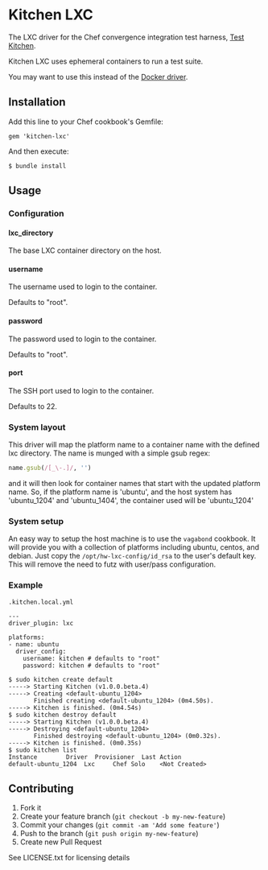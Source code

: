# Kitchen LXC

The LXC driver for the Chef convergence integration test harness,
[Test Kitchen](https://github.com/test-kitchen).

Kitchen LXC uses ephemeral containers to run a test suite.

You may want to use this instead of the
[Docker driver](https://github.com/portertech/kitchen-docker).

## Installation

Add this line to your Chef cookbook's Gemfile:

    gem 'kitchen-lxc'

And then execute:

    $ bundle install

## Usage

### Configuration

#### lxc_directory
The base LXC container directory on the host.

#### username
The username used to login to the container.

Defaults to "root".

#### password
The password used to login to the container.

Defaults to "root".

#### port
The SSH port used to login to the container.

Defaults to 22.

### System layout

This driver will map the platform name to a container name
with the defined lxc directory. The name is munged with a
simple gsub regex:

```ruby
name.gsub(/[_\-.]/, '')
```

and it will then look for container names that start with
the updated platform name. So, if the platform name is
'ubuntu', and the host system has 'ubuntu_1204' and 'ubuntu_1404',
the container used will be 'ubuntu_1204'

### System setup

An easy way to setup the host machine is to use the `vagabond` cookbook.
It will provide you with a collection of platforms including ubuntu,
centos, and debian. Just copy the `/opt/hw-lxc-config/id_rsa` to the
user's default key. This will remove the need to futz with user/pass
configuration.

### Example

`.kitchen.local.yml`

```
---
driver_plugin: lxc

platforms:
- name: ubuntu
  driver_config:
    username: kitchen # defaults to "root"
    password: kitchen # defaults to "root"
```

```
$ sudo kitchen create default
-----> Starting Kitchen (v1.0.0.beta.4)
-----> Creating <default-ubuntu_1204>
       Finished creating <default-ubuntu_1204> (0m4.50s).
-----> Kitchen is finished. (0m4.54s)
$ sudo kitchen destroy default
-----> Starting Kitchen (v1.0.0.beta.4)
-----> Destroying <default-ubuntu_1204>
       Finished destroying <default-ubuntu_1204> (0m0.32s).
-----> Kitchen is finished. (0m0.35s)
$ sudo kitchen list
Instance        Driver  Provisioner  Last Action
default-ubuntu_1204  Lxc     Chef Solo    <Not Created>
```

## Contributing

1. Fork it
2. Create your feature branch (`git checkout -b my-new-feature`)
3. Commit your changes (`git commit -am 'Add some feature'`)
4. Push to the branch (`git push origin my-new-feature`)
5. Create new Pull Request

See LICENSE.txt for licensing details
